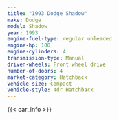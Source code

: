 ```yaml
---
title: "1993 Dodge Shadow"
make: Dodge
model: Shadow
year: 1993
engine-fuel-type: regular unleaded
engine-hp: 100
engine-cylinders: 4
transmission-type: Manual
driven-wheels: Front wheel drive
number-of-doors: 4
market-category: Hatchback
vehicle-size: Compact
vehicle-style: 4dr Hatchback
---
```


{{< car_info >}}
